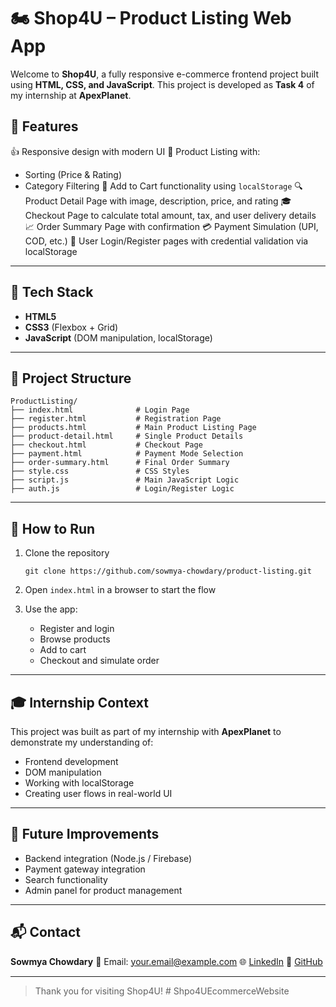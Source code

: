 # 🏍️ Shop4U – Product Listing Web App

Welcome to **Shop4U**, a fully responsive e-commerce frontend project built using **HTML, CSS, and JavaScript**. This project is developed as **Task 4** of my internship at **ApexPlanet**.

## 📌 Features

👍 Responsive design with modern UI
📄 Product Listing with:

* Sorting (Price & Rating)
* Category Filtering
  🔢 Add to Cart functionality using `localStorage`
  🔍 Product Detail Page with image, description, price, and rating
  🎓 Checkout Page to calculate total amount, tax, and user delivery details
  📈 Order Summary Page with confirmation
  💳 Payment Simulation (UPI, COD, etc.)
  👤 User Login/Register pages with credential validation via localStorage

---

## 💽 Tech Stack

* **HTML5**
* **CSS3** (Flexbox + Grid)
* **JavaScript** (DOM manipulation, localStorage)

---

## 📁 Project Structure

```
ProductListing/
├── index.html              # Login Page
├── register.html           # Registration Page
├── products.html           # Main Product Listing Page
├── product-detail.html     # Single Product Details
├── checkout.html           # Checkout Page
├── payment.html            # Payment Mode Selection
├── order-summary.html      # Final Order Summary
├── style.css               # CSS Styles
├── script.js               # Main JavaScript Logic
├── auth.js                 # Login/Register Logic
```

---

## 🚀 How to Run

1. Clone the repository

   ```
   git clone https://github.com/sowmya-chowdary/product-listing.git
   ```

2. Open `index.html` in a browser to start the flow

3. Use the app:

   * Register and login
   * Browse products
   * Add to cart
   * Checkout and simulate order

---

## 🎓 Internship Context

This project was built as part of my internship with **ApexPlanet** to demonstrate my understanding of:

* Frontend development
* DOM manipulation
* Working with localStorage
* Creating user flows in real-world UI

---

## 📌 Future Improvements

* Backend integration (Node.js / Firebase)
* Payment gateway integration
* Search functionality
* Admin panel for product management

---

## 📬 Contact

**Sowmya Chowdary**
📧 Email: [your.email@example.com](mailto:sowmyachowdary2004@gmail.com)
🌐 [LinkedIn](https://linkedin.com/in/sowmyachowdary2004)
📁 [GitHub](https://github.com/sowmya-chowdary)

---

> Thank you for visiting Shop4U!
#   S h p o 4 U E c o m m e r c e W e b s i t e  
 